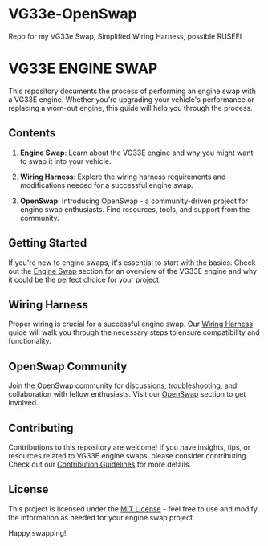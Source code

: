 # VG33e-OpenSwap
Repo for my VG33e Swap, Simplified Wiring Harness, possible RUSEFI 
# VG33E ENGINE SWAP

This repository documents the process of performing an engine swap with a VG33E engine. Whether you're upgrading your vehicle's performance or replacing a worn-out engine, this guide will help you through the process.

## Contents
1. **Engine Swap**: Learn about the VG33E engine and why you might want to swap it into your vehicle.

2. **Wiring Harness**: Explore the wiring harness requirements and modifications needed for a successful engine swap.

3. **OpenSwap**: Introducing OpenSwap - a community-driven project for engine swap enthusiasts. Find resources, tools, and support from the community.

## Getting Started
If you're new to engine swaps, it's essential to start with the basics. Check out the [Engine Swap](engine_swap.md) section for an overview of the VG33E engine and why it could be the perfect choice for your project.

## Wiring Harness
Proper wiring is crucial for a successful engine swap. Our [Wiring Harness](wiring_harness.md) guide will walk you through the necessary steps to ensure compatibility and functionality.

## OpenSwap Community
Join the OpenSwap community for discussions, troubleshooting, and collaboration with fellow enthusiasts. Visit our [OpenSwap](openswap.md) section to get involved.

## Contributing
Contributions to this repository are welcome! If you have insights, tips, or resources related to VG33E engine swaps, please consider contributing. Check out our [Contribution Guidelines](CONTRIBUTING.md) for more details.

## License
This project is licensed under the [MIT License](LICENSE) - feel free to use and modify the information as needed for your engine swap project.

Happy swapping!

